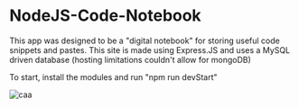 # NodeJS-Code-Notebook
This app was designed to be a "digital notebook" for storing useful code snippets and pastes. 
This site is made using Express.JS and uses a MySQL driven database (hosting limitations couldn't allow for mongoDB) 

To start, install the modules and run "npm run devStart"

![caa](https://user-images.githubusercontent.com/48073843/216085030-686dd0ba-15a9-48e8-b03b-36f880f6049a.PNG)
